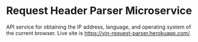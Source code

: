 # Request Header Parser Microservice
API service for obtaining the IP address, language, and operating system of the current browser. Live site is https://vin-request-parser.herokuapp.com/.
